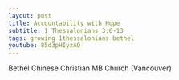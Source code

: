 ```yaml
---
layout: post
title: Accountability with Hope
subtitle: 1 Thessalonians 3:6-13
tags: growing 1thessalonians bethel
youtube: 85d3pHIyzAQ
---
```


Bethel Chinese Christian MB Church (Vancouver)
